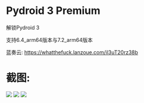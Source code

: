 # Pydroid 3 Premium
解锁Pydroid 3

支持6.4_arm64版本与7.2_arm64版本

蓝奏云:
https://whatthefuck.lanzoue.com/il3uT20rz38b

# 截图:

<img src="https://github.com/yd5513868/yep.python.hook/blob/main/截图_1.png"/>

<img src="https://github.com/yd5513868/yep.python.hook/blob/main/截图_2.png"/>

<img src="https://github.com/yd5513868/yep.python.hook/blob/main/截图_3.png"/>
